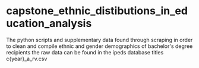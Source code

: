 # capstone_ethnic_distibutions_in_education_analysis
The python scripts and supplementary data found through scraping in order to clean and compile ethnic and gender demographics of bachelor's degree recipients 
the raw data can be found in the ipeds database titles c{year}_a_rv.csv
